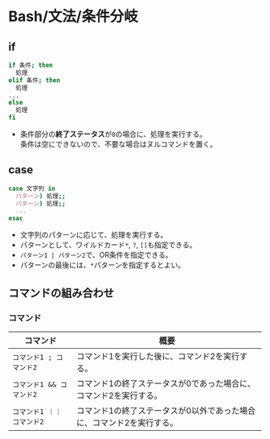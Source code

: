 # Bash/文法/条件分岐

## if

```bash
if 条件; then 
  処理
elif 条件; then
  処理
...
else
  処理
fi
```

- 条件部分の**終了ステータス**が`0`の場合に、処理を実行する。<br />条件は空にできないので、不要な場合はヌルコマンドを置く。

## case

```bash
case 文字列 in
  パターン) 処理;;
  パターン) 処理;;
  ...
esac
```

- 文字列のパターンに応じて、処理を実行する。
- パターンとして、ワイルドカード`*`, `?`, `[]`も指定できる。
- `パターン1 | パターン2`で、OR条件を指定できる。
- パターンの最後には、`*`パターンを指定するとよい。

## コマンドの組み合わせ

### コマンド

| コマンド                   | 概要                                                         |
| -------------------------- | ------------------------------------------------------------ |
| `コマンド1 ; コマンド2`    | コマンド1を実行した後に、コマンド2を実行する。               |
| `コマンド1 && コマンド2`   | コマンド1の終了ステータスが0であった場合に、コマンド2を実行する。 |
| `コマンド1 ｜｜ コマンド2` | コマンド1の終了ステータスが0以外であった場合に、コマンド2を実行する。 |
